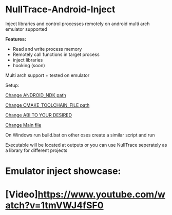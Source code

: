 # NullTrace-Android-Inject
Inject libraries and control processes remotely on android multi arch emulator supported

**Features:**
- Read and write process memory
- Remotely call functions in target process
- inject libraries
- hooking (soon)

Multi arch support + tested on emulator 

Setup:

[Change ANDROID_NDK path](./NullInject/CMakeLists.txt)

[Change CMAKE_TOOLCHAIN_FILE path](./NullInject/CMakeLists.txt)

[Change ABI TO YOUR DESIRED](./NullInject/CMakeLists.txt)

[Change Main file](./NullInject/app/src/main.cpp)

On Windows run build.bat on other oses create a similar script and run

Executable will be located at outputs or you can use NullTrace seperately as a library for different projects

# Emulator inject showcase:
# [Video]https://www.youtube.com/watch?v=1tmVWJ4fSF0
